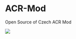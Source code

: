 ACR-Mod
=======

Open Source of Czech ACR Mod

<img src="https://avatars2.githubusercontent.com/u/6872956?s=140">
